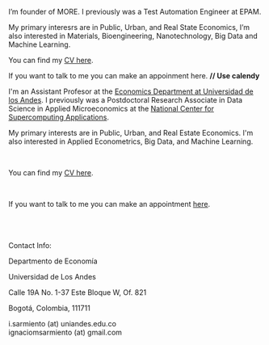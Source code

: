 <p>
I’m founder of MORE. I previously was a Test Automation Engineer at EPAM.

My primary interesrs are in Public, Urban, and Real State Economics, I’m also interested in Materials, Bioengineering, Nanotechnology, Big Data and Machine Learning.

You can find my [CV here](https://www.notion.so/CV-1b3748e53ac140baa4ef55712aaaf0f6).

If you want to talk to me you can make an appoinment here. **// Use calendy**

I'm an Assistant Profesor at the [Economics Department at Universidad de los Andes](https://economia.uniandes.edu.co/). I previously was a Postdoctoral Research Associate in Data Science in Applied Microeconomics at the [National Center for Supercomputing Applications](http://www.ncsa.illinois.edu/).

My primary interests are in Public, Urban, and Real Estate Economics. I'm also interested in Applied Econometrics, Big Data, and Machine Learning.
</p>

<br>

You can find my [CV here](/assets/CV_Sarmiento_Barbieri.pdf).

<br>

If you want to talk to me you can make an appointment [here](https://calendly.com/i-sarmiento/horarios-atencion-estudiantes).

<br>
<br>
<br>
Contact Info:

<i class="fa fa-home"></i>  Departmento de Economía

Universidad de Los Andes

Calle 19A No.  1-37 Este Bloque W, Of. 821

Bogotá, Colombia, 111711


<i class="fa fa-envelope"></i> i.sarmiento (at) uniandes.edu.co <br>
<i class="fa fa-envelope"></i> ignaciomsarmiento (at) gmail.com



<br>
<br>
